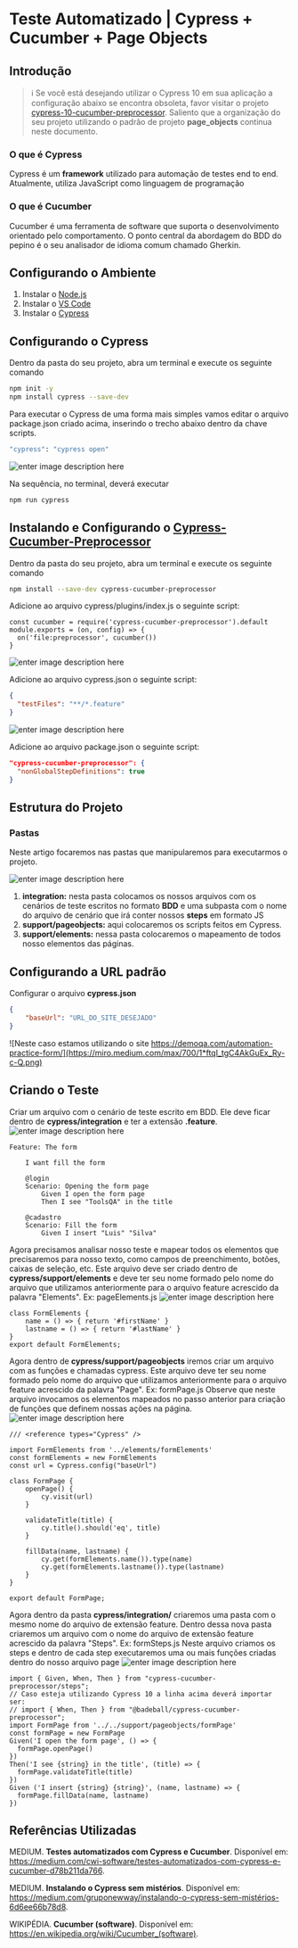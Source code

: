 # Teste Automatizado | Cypress + Cucumber + Page Objects
## Introdução
> :information_source:  Se você está desejando utilizar o Cypress 10 em sua aplicação a configuração abaixo se encontra obsoleta, favor visitar o projeto [
cypress-10-cucumber-preprocessor](https://github.com/luisantoniosasilva/cypress-10-cucumber-preprocessor). Saliento que a organização do seu projeto utilizando o padrão de projeto **page_objects** continua neste documento.

### O que é Cypress
Cypress é um **framework** utilizado para automação de testes end to end. Atualmente, utiliza JavaScript como linguagem de programação

### O que é Cucumber
Cucumber é uma ferramenta de software que suporta o desenvolvimento orientado pelo comportamento. O ponto central da abordagem do BDD do pepino é o seu analisador de idioma comum chamado Gherkin.

## Configurando o Ambiente

 1. Instalar o [Node.js](https://nodejs.org/en/) 
 2. Instalar o [VS Code](https://code.visualstudio.com/) 
 3. Instalar o [Cypress](https://www.cypress.io/)

## Configurando o Cypress
Dentro da pasta do seu projeto, abra um terminal e execute os seguinte comando
``` bash
npm init -y
npm install cypress --save-dev
``` 
Para executar o Cypress de uma forma mais simples vamos editar o arquivo package.json criado acima, inserindo o trecho abaixo dentro da chave scripts.
```bash 
"cypress": "cypress open"
```
![enter image description here](https://miro.medium.com/max/700/1*CZMSujuOoPId4BpQ6F7adA.png)

Na sequência, no terminal, deverá executar 
```bash
npm run cypress
```
## Instalando e Configurando o [Cypress-Cucumber-Preprocessor](https://www.npmjs.com/package/cypress-cucumber-preprocessor)

Dentro da pasta do seu projeto, abra um terminal e execute os seguinte comando
```bash
npm install --save-dev cypress-cucumber-preprocessor
```
Adicione ao arquivo cypress/plugins/index.js o seguinte script:
``` JS
const cucumber = require('cypress-cucumber-preprocessor').default
module.exports = (on, config) => {
  on('file:preprocessor', cucumber())
}
```
![enter image description here](https://miro.medium.com/max/700/1*uFrQC2jdFKCX946qBqDueA.png)

Adicione ao arquivo cypress.json o seguinte script:
``` json
{
  "testFiles": "**/*.feature"
}
```
![enter image description here](https://miro.medium.com/max/700/1*CBQnpqx46Vm3oS4mM3EX9w.png)

Adicione ao arquivo package.json o seguinte script:
``` json
"cypress-cucumber-preprocessor": {
  "nonGlobalStepDefinitions": true
}
```
## Estrutura do Projeto
### Pastas
Neste artigo focaremos nas pastas que manipularemos para executarmos o projeto.

![enter image description here](https://miro.medium.com/max/263/1*naOAXNTHKKsPxu28ugiV6w.png)

1. **integration:** nesta pasta colocamos os nossos arquivos com os cenários de teste escritos no formato **BDD** e uma subpasta com o nome do arquivo de cenário que irá conter nossos **steps** em formato JS
2. **support/pageobjects:** aqui colocaremos os scripts feitos em Cypress. 
3. **support/elements:** nessa pasta colocaremos o mapeamento de todos nosso elementos das páginas.

## Configurando a URL padrão
Configurar o arquivo **cypress.json**
``` json
{
    "baseUrl": "URL_DO_SITE_DESEJADO"
}
```
![Neste caso estamos utilizando o site https://demoqa.com/automation-practice-form/](https://miro.medium.com/max/700/1*ftqI_tgC4AkGuEx_Ry-c-Q.png)
## Criando o Teste
Criar um arquivo com o cenário de teste escrito em BDD. Ele deve ficar dentro de **cypress/integration** e ter a extensão **.feature**.
![enter image description here](https://miro.medium.com/max/700/1*-_5HxvAVU6R0ig_OzLzRKg.png)
``` Gherkin
Feature: The form

    I want fill the form

    @login
    Scenario: Opening the form page
        Given I open the form page
        Then I see "ToolsQA" in the title

    @cadastro
    Scenario: Fill the form
        Given I insert "Luis" "Silva"
```
Agora precisamos analisar nosso teste e mapear todos os elementos que precisaremos para nosso texto, como campos de preenchimento, botões, caixas de seleção, etc. 
Este arquivo deve ser criado dentro de **cypress/support/elements** e deve ter seu nome formado pelo nome do arquivo que utilizamos anteriormente para o arquivo feature acrescido da palavra "Elements".
Ex: pageElements.js
![enter image description here](https://miro.medium.com/max/700/1*6YzLOgKmXs017EmtDT6hpA.png)
```JS
class FormElements {
    name = () => { return '#firstName' }
    lastname = () => { return '#lastName' }
}
export default FormElements;
```
Agora dentro de **cypress/support/pageobjects** iremos criar um arquivo com as funções e chamadas cypress. 
Este arquivo deve ter seu nome formado pelo nome do arquivo que utilizamos anteriormente para o arquivo feature acrescido da palavra "Page".
Ex: formPage.js
Observe que neste arquivo invocamos os elementos mapeados no passo anterior para criação de funções que definem nossas ações na página.
![enter image description here](https://miro.medium.com/max/700/1*1K913U89kwnKWf8IuwR8EQ.png)
``` JS
/// <reference types="Cypress" />

import FormElements from '../elements/formElements'
const formElements = new FormElements
const url = Cypress.config("baseUrl")

class FormPage {
    openPage() {
        cy.visit(url)
    }

    validateTitle(title) {
        cy.title().should('eq', title)
    }

    fillData(name, lastname) {
        cy.get(formElements.name()).type(name)
        cy.get(formElements.lastname()).type(lastname)
    }
}

export default FormPage;
```
Agora dentro da pasta **cypress/integration/** criaremos uma pasta com o mesmo nome do arquivo de extensão feature.
Dentro dessa nova pasta criaremos um arquivo com o nome do arquivo de extensão feature acrescido da palavra "Steps".
Ex: formSteps.js
Neste arquivo criamos os steps e dentro de cada step executaremos uma ou mais funções criadas dentro do nosso arquivo page
![enter image description here](https://miro.medium.com/max/700/1*kh16g3L2ovIigON7x8BVAg.png)
``` JS
import { Given, When, Then } from "cypress-cucumber-preprocessor/steps";
// Caso esteja utilizando Cypress 10 a linha acima deverá importar ser:
// import { When, Then } from "@badeball/cypress-cucumber-preprocessor";
import FormPage from '../../support/pageobjects/formPage'
const formPage = new FormPage
Given('I open the form page', () => {
  formPage.openPage()
})
Then('I see {string} in the title', (title) => {
  formPage.validateTitle(title)
})
Given ('I insert {string} {string}', (name, lastname) => {
  formPage.fillData(name, lastname)
})
```
## Referências Utilizadas
MEDIUM. **Testes automatizados com Cypress e Cucumber**. Disponível em: https://medium.com/cwi-software/testes-automatizados-com-cypress-e-cucumber-d78b211da766. 

MEDIUM. **Instalando o Cypress sem mistérios**. Disponível em: https://medium.com/gruponewway/instalando-o-cypress-sem-mistérios-6d6ee66b78d8. 

WIKIPÉDIA. **Cucumber (software)**. Disponível em: https://en.wikipedia.org/wiki/Cucumber_(software).
